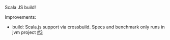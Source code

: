 Scala JS build!

Improvements:

 * build: Scala.js support via crossbuild. Specs and benchmark only runs in jvm project [#3](https://github.com/atnos-org/eff-cats/issues/3)
 
